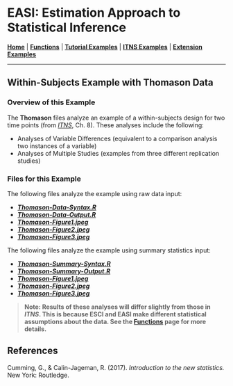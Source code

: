 # EASI: Estimation Approach to Statistical Inference

[**Home**](https://github.com/cwendorf/EASI/) | 
[**Functions**](https://github.com/cwendorf/EASI/tree/master/A-Functions) | 
[**Tutorial Examples**](https://github.com/cwendorf/EASI/tree/master/B-TutorialExamples) | 
[**ITNS Examples**](https://github.com/cwendorf/EASI/tree/master/C-ITNSExamples) | 
[**Extension Examples**](https://github.com/cwendorf/EASI/tree/master/D-ExtensionExamples) 

---

## Within-Subjects Example with Thomason Data

### Overview of this Example

The **Thomason** files analyze an example of a within-subjects design for two time points (from _[ITNS](https://thenewstatistics.com/itns/ "Introduction to the New Statistics")_, Ch. 8). These analyses include the following:

- Analyses of Variable Differences (equivalent to a comparison analysis two instances of a variable)
- Analyses of Multiple Studies (examples from three different replication studies)

### Files for this Example

The following files analyze the example using raw data input:

- [**_Thomason-Data-Syntax.R_**](./Thomason-Data-Syntax.R)
- [**_Thomason-Data-Output.R_**](./Thomason-Data-Output.R)
- [**_Thomason-Figure1.jpeg_**](./Thomason-Figure1.jpeg)
- [**_Thomason-Figure2.jpeg_**](./Thomason-Figure2.jpeg)
- [**_Thomason-Figure3.jpeg_**](./Thomason-Figure3.jpeg) 

The following files analyze the example using summary statistics input:

- [**_Thomason-Summary-Syntax.R_**](./Thomason-Summary-Syntax.R)
- [**_Thomason-Summary-Output.R_**](./Thomason-Summary-Output.R)
- [**_Thomason-Figure1.jpeg_**](./Thomason-Figure1.jpeg)
- [**_Thomason-Figure2.jpeg_**](./Thomason-Figure2.jpeg)
- [**_Thomason-Figure3.jpeg_**](./Thomason-Figure3.jpeg) 

> **Note: Results of these analyses will differ slightly from those in _ITNS_. This is because ESCI and EASI make different statistical assumptions about the data. See the [**Functions**](https://github.com/cwendorf/EASI/tree/master/A-Functions) page for more details.**

## References

Cumming, G., & Calin-Jageman, R. (2017). _Introduction to the new statistics._ New York: Routledge.
